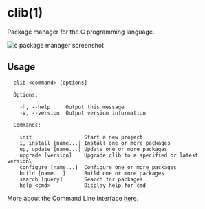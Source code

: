 # clib(1)

  Package manager for the C programming language.

  ![c package manager screenshot](https://i.cloudup.com/GwqOU2hh9Y.png)

## Usage

```console
  clib <command> [options]

  Options:

    -h, --help     Output this message
    -V, --version  Output version information

  Commands:

    init                 Start a new project
    i, install [name...] Install one or more packages
    up, update [name...] Update one or more packages
    upgrade [version]    Upgrade clib to a specified or latest version\
    configure [name...]  Configure one or more packages
    build [name...]      Build one or more packages
    search [query]       Search for packages
    help <cmd>           Display help for cmd
```

More about the Command Line Interface [here](https://github.com/clibs/clib/wiki/Command-Line-Interface).

